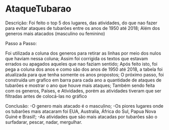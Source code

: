 # AtaqueTubarao
 
 Descrição:
 Foi feito o top 5 dos lugares, das atividades, do que nao fazer para evitar ataques de tubarões entre os anos de 1950 até 2018;
 Além dos generos mais atacados (masculino ou feminino)

Passo a Passo:
 
 Foi utilizada a coluna dos generos para retirar as linhas por meio dos nulos que haviam nessa coluna;
 Assim foi corrigida os textos que estavam errados ou apagados aqueles que nao faziam sentido;
 Após feito isto, foi pega a coluna dos anos e como são dos anos de 1950 até 2018, a tabela foi atualizada para que tenha somente os anos propostos;
 O próximo passo, foi construída um grafico em barra para cada ano a quantidade de ataques de tubarões e mostrar o ano que houve mais ataques;
 Também sendo feita com os generos, Países, e Atividades, porém as atividades tiveram que ser filtradas antes de colocá-las no gráfico


Conclusão:
 -O  genero mais atacado é o masculino;
 -Os piores lugares onde os tubarões mais atacaram foi EUA, Australia, África do Sul, Papua Nova Guiné e Brasil!;
 -As atividades que são mais atacadas por tubarões são o surfadarar, pescar, nadar, mergulhar.
